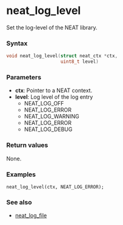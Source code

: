 # neat_log_level
Set the log-level of the NEAT library.

### Syntax
```c
void neat_log_level(struct neat_ctx *ctx,
                    uint8_t level)
```

### Parameters

- **ctx**: Pointer to a NEAT context.
- **level**: Log level of the log entry
    - NEAT_LOG_OFF
    - NEAT_LOG_ERROR
    - NEAT_LOG_WARNING
    - NEAT_LOG_ERROR
    - NEAT_LOG_DEBUG

### Return values
None.

### Examples
```
neat_log_level(ctx, NEAT_LOG_ERROR);
```

### See also

- [neat_log_file](neat_log_file.md)
